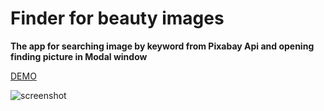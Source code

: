 # Finder for beauty images

**The app for searching image by keyword from Pixabay Api and opening finding picture in Modal window**

[DEMO](https://elenvlass.github.io/goit-js-hw-13-image-finder/)


![screenshot](src/images/Screenshot.png)
